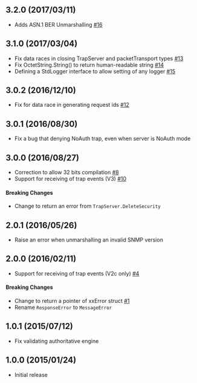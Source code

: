 ## 3.2.0 (2017/03/11)

- Adds ASN.1 BER Unmarshalling [#16](https://"github.com/Intrising/snmpgo"/pull/16)

## 3.1.0 (2017/03/04)

- Fix data races in closing TrapServer and packetTransport types [#13](https://"github.com/Intrising/snmpgo"/pull/13)
- Fix OctetString.String() to return human-readable string [#14](https://"github.com/Intrising/snmpgo"/pull/14)
- Defining a StdLogger interface to allow setting of any logger [#15](https://"github.com/Intrising/snmpgo"/pull/15)

## 3.0.2 (2016/12/10)

- Fix for data race in generating request ids [#12](https://"github.com/Intrising/snmpgo"/pull/12)

## 3.0.1 (2016/08/30)

- Fix a bug that denying NoAuth trap, even when server is NoAuth mode

## 3.0.0 (2016/08/27)

- Correction to allow 32 bits compilation [#8](https://"github.com/Intrising/snmpgo"/pull/8)
- Support for receiving of trap events (V3) [#10](https://"github.com/Intrising/snmpgo"/pull/10)

#### Breaking Changes
- Change to return an error from `TrapServer.DeleteSecurity`

## 2.0.1 (2016/05/26)

- Raise an error when unmarshalling an invalid SNMP version

## 2.0.0 (2016/02/11)

- Support for receiving of trap events (V2c only) [#4](https://"github.com/Intrising/snmpgo"/pull/4)

#### Breaking Changes

- Change to return a pointer of xxError struct [#1](https://"github.com/Intrising/snmpgo"/pull/1)
- Rename `ResponseError` to `MessageError`

## 1.0.1 (2015/07/12)

- Fix validating authoritative engine

## 1.0.0 (2015/01/24)

- Initial release
